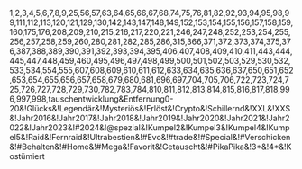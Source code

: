 1,2,3,4,5,6,7,8,9,25,56,57,63,64,65,66,67,68,74,75,76,81,82,92,93,94,95,98,99,111,112,113,120,121,129,130,142,143,147,148,149,152,153,154,155,156,157,158,159,160,175,176,208,209,210,215,216,217,220,221,246,247,248,252,253,254,255,256,257,258,259,260,280,281,282,285,286,315,366,371,372,373,374,375,376,387,388,389,390,391,392,393,394,395,406,407,408,409,410,411,443,444,445,447,448,459,460,495,496,497,498,499,500,501,502,503,529,530,532,533,534,554,555,607,608,609,610,611,612,633,634,635,636,637,650,651,652,653,654,655,656,657,658,679,680,681,696,697,704,705,706,722,723,724,725,726,727,728,729,730,782,783,784,810,811,812,813,814,815,816,817,818,996,997,998,tauschentwicklung&Entfernung0-20&!Glücks&!Legendär&!Mysteriös&!Erlöst&!Crypto&!Schillernd&!XXL&!XXS&!Jahr2016&!Jahr2017&!Jahr2018&!Jahr2019&!Jahr2020&!Jahr2021&!Jahr2022&!Jahr2023&!#2024&!@spezial&!Kumpel2&!Kumpel3&!Kumpel4&!Kumpel5&!Raid&!Fernraid&!Ultrabestien&!#Evo&!#trade&!#Special&!#Verschicken&!#Behalten&!#Home&!#Mega&!Favorit&!Getauscht&!#PikaPika&!3*&!4*&!Kostümiert
